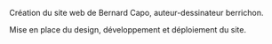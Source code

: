 Création du site web de Bernard Capo, auteur-dessinateur berrichon.

Mise en place du design, développement et déploiement du site.
